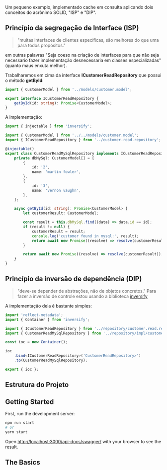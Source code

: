 Um pequeno exemplo, implementado cache em consulta aplicando dois conceitos do acrônimo SOLID, "ISP" e "DIP".

## Princípio da segregação de Interface (ISP)

> "muitas interfaces de clientes específicas, são melhores do que uma para todos propósitos."

em outras palavras "Seja coeso na criação de interfaces para que não seja necessario fazer implementação desnecessaria em classes especializadas"(quanto maus enxuta melhor).

Trabalharemos em cima da interface **ICustomerReadRepository** que possui o método
**getById**:

```ts
import { CustomerModel } from '../models/customer.model';

export interface ICustomerReadRepository {
	getById(id: string): Promise<CustomerModel>;
}
```

A implementação:

```ts
import { injectable } from 'inversify';

import { CustomerModel } from '../../models/customer.model';
import { ICustomerReadRepository } from '../customer.read.repository';

@injectable()
export class CustomerReadMySqlRepository implements ICustomerReadRepository {
	private dbMySql: CustomerModel[] = [
		{
			id: '2',
			name: 'martin fowler',
		},
		{
			id: '3',
			name: 'vernon vaughn',
		},
	];

	async getById(id: string): Promise<CustomerModel> {
		let customerResult: CustomerModel;

		const result = this.dbMySql.find((data) => data.id == id);
		if (result != null) {
			customerResult = result;
			console.log('customer found in mysql:', result);
			return await new Promise((resolve) => resolve(customerResult));
		}

		return await new Promise((resolve) => resolve(customerResult));
	}
}
```

## Princípio da inversão de dependência (DIP)

> "deve-se depender de abstrações, não de objetos concretos."
> Para fazer a inversão de controle estou usando a biblioteca [inversify](https://inversify.io/)

A implementação dela é bastante simples:

```ts
import 'reflect-metadata';
import { Container } from 'inversify';

import { ICustomerReadRepository } from '../repository/customer.read.repository';
import { CustomerReadMySqlRepository } from '../repository/impl/customer.read.mysql.repository';

const ioc = new Container();

ioc
	.bind<ICustomerReadRepository>('CustomerReadRepository>')
	.to(CustomerReadMySqlRepository);

export { ioc };
```

## Estrutura do Projeto

## Getting Started

First, run the development server:

```bash
npm run start
# or
yarn start

```

Open [http://localhost:3000/api-docs/swagger/](http://localhost:3000/api-docs/swagger/) with your browser to see the result.

## The Basics
